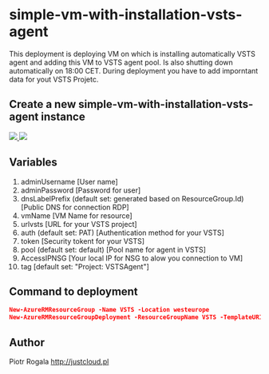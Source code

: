 # simple-vm-with-installation-vsts-agent

This deployment is deploying VM on which is installing automatically VSTS agent and adding this VM to VSTS agent pool. Is also shutting down automatically on 18:00 CET. During deployment you have to add imporntant data for yout VSTS Projetc.

## Create a new simple-vm-with-installation-vsts-agent instance

<a href="https://portal.azure.com/#create/Microsoft.Template/uri/https://raw.githubusercontent.com/RogalaPiotr/JustCloudPublic/master/simple-vm-with-installation-vsts-agent/azuredeploy.json" target="_blank">
    <img src="http://azuredeploy.net/deploybutton.png"/>
</a>
<a href="http://armviz.io/#/?load=https://raw.githubusercontent.com/RogalaPiotr/JustCloudPublic/master/simple-vm-with-installation-vsts-agent/azuredeploy.json" target="_blank">
    <img src="http://armviz.io/visualizebutton.png"/>
</a>

## Variables
1. adminUsername [User name]
2. adminPassword [Password for user]
3. dnsLabelPrefix (default set: generated based on ResourceGroup.Id) [Public DNS for connection RDP]
4. vmName [VM Name for resource]
5. urlvsts [URL for your VSTS project]
6. auth (default set: PAT) [Authentication method for your VSTS]
7. token [Security tokent for your VSTS]
8. pool (default set: default) [Pool name for agent in VSTS]
9. AccessIPNSG [Your local IP for NSG to alow you connection to VM]
10. tag [default set: "Project: VSTSAgent"]



## Command to deployment
```json
New-AzureRMResourceGroup -Name VSTS -Location westeurope 
New-AzureRMResourceGroupDeployment -ResourceGroupName VSTS -TemplateURI "https://raw.githubusercontent.com/RogalaPiotr/JustCloudPublic/master/simple-vm-with-installation-vsts-agent/azuredeploy.json" -Verbose
```

## Author
Piotr Rogala
http://justcloud.pl
